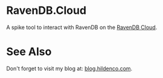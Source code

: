 # RavenDB.Cloud
A spike tool to interact with RavenDB on the [RavenDB Cloud](https://cloud.ravendb.net/).

# See Also
Don't forget to visit my blog at: [blog.hildenco.com](https://blog.hildenco.com).
